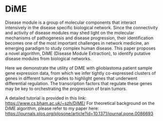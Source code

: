 # DiME
Disease module is a group of molecular components that interact intensively in the disease specific biological network. Since the connectivity and activity of disease modules may shed light on the molecular mechanisms of pathogenesis and disease progression, their identification becomes one of the most important challenges in network medicine, an emerging paradigm to study complex human disease. This paper proposes a novel algorithm, DiME (Disease Module Extraction), to identify putative disease modules from biological networks.

Here we demonstrate the utility of DiME with glioblastoma patient sample gene expression data, from which we infer tightly co-expressed clusters of genes in different tumor grades to highlight genes that underwent differential regulation. The transcription factors that regulate these genes may be key to orchestrating the progression of brain tumors.

A detailed tutorial is provided in this link: https://www.cs.bham.ac.uk/~szh/DiME/
For theoretical background on the DiME algorithm, please refer to my paper here: https://journals.plos.org/plosone/article?id=10.1371/journal.pone.0086693
